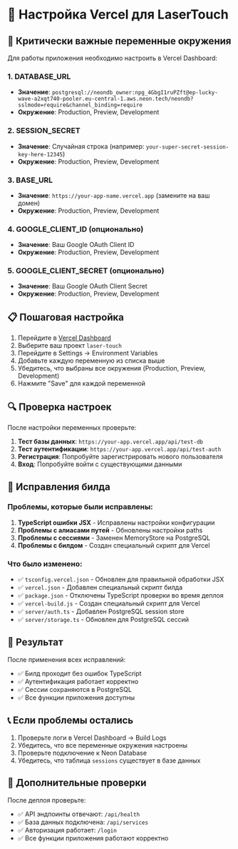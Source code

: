 # 🔧 Настройка Vercel для LaserTouch

## 🚨 Критически важные переменные окружения

Для работы приложения необходимо настроить в Vercel Dashboard:

### 1. DATABASE_URL

- **Значение**: `postgresql://neondb_owner:npg_4GbgI1ruPZft@ep-lucky-wave-a2xqt740-pooler.eu-central-1.aws.neon.tech/neondb?sslmode=require&channel_binding=require`
- **Окружение**: Production, Preview, Development

### 2. SESSION_SECRET

- **Значение**: Случайная строка (например: `your-super-secret-session-key-here-12345`)
- **Окружение**: Production, Preview, Development

### 3. BASE_URL

- **Значение**: `https://your-app-name.vercel.app` (замените на ваш домен)
- **Окружение**: Production, Preview, Development

### 4. GOOGLE_CLIENT_ID (опционально)

- **Значение**: Ваш Google OAuth Client ID
- **Окружение**: Production, Preview, Development

### 5. GOOGLE_CLIENT_SECRET (опционально)

- **Значение**: Ваш Google OAuth Client Secret
- **Окружение**: Production, Preview, Development

## 📋 Пошаговая настройка

1. Перейдите в [Vercel Dashboard](https://vercel.com/dashboard)
2. Выберите ваш проект `laser-touch`
3. Перейдите в Settings → Environment Variables
4. Добавьте каждую переменную из списка выше
5. Убедитесь, что выбраны все окружения (Production, Preview, Development)
6. Нажмите "Save" для каждой переменной

## 🔍 Проверка настроек

После настройки переменных проверьте:

1. **Тест базы данных**: `https://your-app.vercel.app/api/test-db`
2. **Тест аутентификации**: `https://your-app.vercel.app/api/test-auth`
3. **Регистрация**: Попробуйте зарегистрировать нового пользователя
4. **Вход**: Попробуйте войти с существующими данными

## 🚀 Исправления билда

### Проблемы, которые были исправлены:

1. **TypeScript ошибки JSX** - Исправлены настройки конфигурации
2. **Проблемы с алиасами путей** - Обновлены настройки paths
3. **Проблемы с сессиями** - Заменен MemoryStore на PostgreSQL
4. **Проблемы с билдом** - Создан специальный скрипт для Vercel

### Что было изменено:

- ✅ `tsconfig.vercel.json` - Обновлен для правильной обработки JSX
- ✅ `vercel.json` - Добавлен специальный скрипт билда
- ✅ `package.json` - Отключены TypeScript проверки во время деплоя
- ✅ `vercel-build.js` - Создан специальный скрипт для Vercel
- ✅ `server/auth.ts` - Добавлен PostgreSQL session store
- ✅ `server/storage.ts` - Обновлен для PostgreSQL сессий

## 🎯 Результат

После применения всех исправлений:

- ✅ Билд проходит без ошибок TypeScript
- ✅ Аутентификация работает корректно
- ✅ Сессии сохраняются в PostgreSQL
- ✅ Все функции приложения доступны

## 📞 Если проблемы остались

1. Проверьте логи в Vercel Dashboard → Build Logs
2. Убедитесь, что все переменные окружения настроены
3. Проверьте подключение к Neon Database
4. Убедитесь, что таблица `sessions` существует в базе данных

## 🔧 Дополнительные проверки

После деплоя проверьте:

- ✅ API эндпоинты отвечают: `/api/health`
- ✅ База данных подключена: `/api/services`
- ✅ Авторизация работает: `/login`
- ✅ Все функции приложения работают корректно

